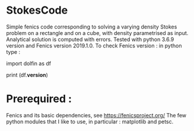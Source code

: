# StokesCode
Simple fenics code corresponding to solving a varying density Stokes problem on a rectangle and on a cube, with density parametrised as input. Analytical solution is computed with errors. Tested with python 3.6.9 version and Fenics version 2019.1.0.
To check Fenics version : in python type : 

import dolfin as df

print (df.__version__)

# Prerequired : 
Fenics and its basic dependencies, see https://fenicsproject.org/
The few python modules that I like to use, in particular : matplotlib and petsc.

